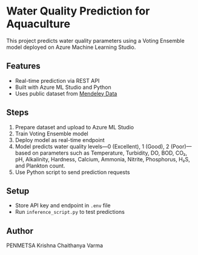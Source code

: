 # Water Quality Prediction for Aquaculture

This project predicts water quality parameters using a Voting Ensemble model deployed on Azure Machine Learning Studio.

## Features
- Real-time prediction via REST API
- Built with Azure ML Studio and Python
- Uses public dataset from [Mendeley Data](https://data.mendeley.com/datasets/y78ty2g293/1)

## Steps
1. Prepare dataset and upload to Azure ML Studio
2. Train Voting Ensemble model
3. Deploy model as real-time endpoint
4. Model predicts water quality levels—0 (Excellent), 1 (Good), 2 (Poor)—based on parameters such as Temperature, Turbidity, DO, BOD, CO₂, pH, Alkalinity, Hardness, Calcium, Ammonia, Nitrite, Phosphorus, H₂S, and Plankton count.
5. Use Python script to send prediction requests

## Setup
- Store API key and endpoint in `.env` file
- Run `inference_script.py` to test predictions

## Author
PENMETSA Krishna Chaithanya Varma
